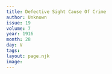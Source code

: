 ```yaml
---
title: Defective Sight Cause Of Crime
author: Unknown
issue: 19
volume: 7
year: 1916
month: 28
day: V
tags:
layout: page.njk
image:
---
```

